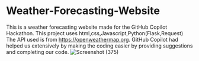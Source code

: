 # Weather-Forecasting-Website
This is a weather forecasting website made for the GitHub Copilot Hackathon.
This project uses html,css,Javascript,Python(Flask,Request)
The API used is from https://openweathermap.org.
GitHub Copilot had helped us extensively by making the coding easier by providing suggestions and completing our code.
![Screenshot (375)](https://github.com/innovativehackers02/Weather-Forecasting-Website/assets/135436920/0c4d6622-4768-415a-8c5c-5f79b28fcc31)
